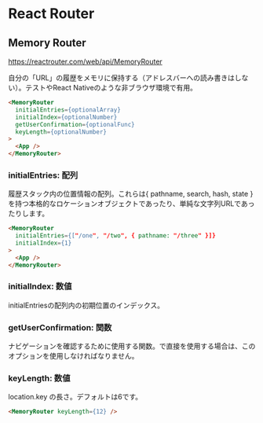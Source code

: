 
# React Router

## Memory Router

https://reactrouter.com/web/api/MemoryRouter

自分の「URL」の履歴をメモリに保持する<Router>（アドレスバーへの読み書きはしない）。テストやReact Nativeのような非ブラウザ環境で有用。

```html
<MemoryRouter
  initialEntries={optionalArray}
  initialIndex={optionalNumber}
  getUserConfirmation={optionalFunc}
  keyLength={optionalNumber}
>
  <App />
</MemoryRouter>
```



### initialEntries: 配列
履歴スタック内の位置情報の配列。これらは{ pathname, search, hash, state }を持つ本格的なロケーションオブジェクトであったり、単純な文字列URLであったりします。

```html
<MemoryRouter
  initialEntries={["/one", "/two", { pathname: "/three" }]}
  initialIndex={1}
>
  <App />
</MemoryRouter>
```



### initialIndex: 数値
initialEntriesの配列内の初期位置のインデックス。



### getUserConfirmation: 関数

ナビゲーションを確認するために使用する関数。<Prompt>で直接<MemoryRouter>を使用する場合は、このオプションを使用しなければなりません。



### keyLength: 数値

location.key の長さ。デフォルトは6です。
```html
<MemoryRouter keyLength={12} />
```
